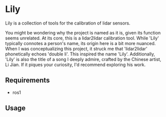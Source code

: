 # Lily

Lily is a collection of tools for the calibration of lidar sensors.

You might be wondering why the project is named as it is, given its function seems unrelated. At its core, this is a lidar2lidar calibration tool. While 'Lily' typically connotes a person's name, its origin here is a bit more nuanced. When I was conceptualizing this project, it struck me that 'lidar2lidar' phonetically echoes 'double li'. This inspired the name 'Lily'. Additionally, 'Lily' is also the title of a song I deeply admire, crafted by the Chinese artist, Li Jian. If it piques your curiosity, I'd recommend exploring his work.

## Requirements

- ros1

## Usage
